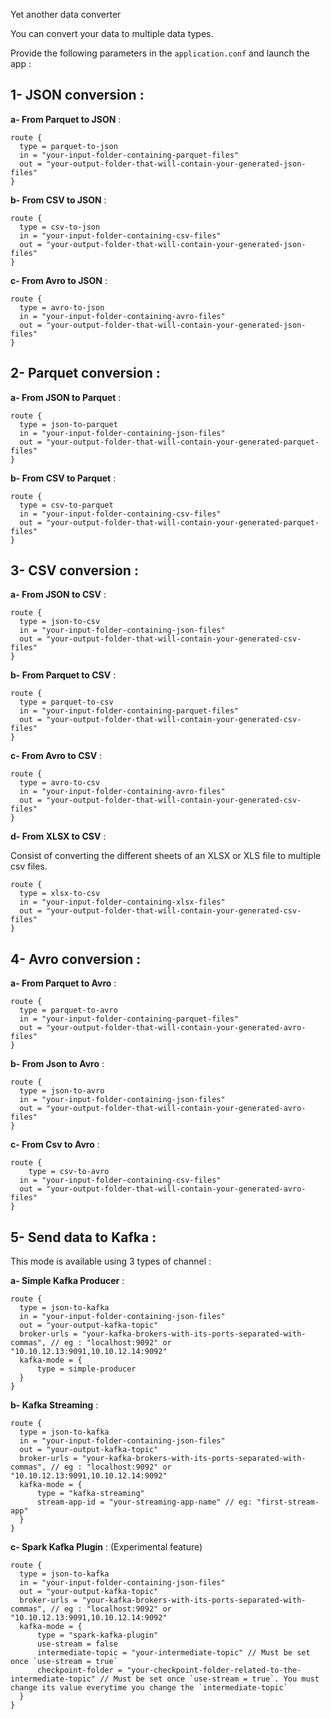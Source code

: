 Yet another data converter

You can convert your data to multiple data types.

Provide the following parameters in the `application.conf` and launch the app :

**1- JSON conversion** :
---

**a- From Parquet to JSON** : 
````hocon
route {
  type = parquet-to-json
  in = "your-input-folder-containing-parquet-files"
  out = "your-output-folder-that-will-contain-your-generated-json-files"
}
````

**b- From CSV to JSON** : 
````hocon
route {
  type = csv-to-json
  in = "your-input-folder-containing-csv-files"
  out = "your-output-folder-that-will-contain-your-generated-json-files"
}
````

**c- From Avro to JSON** : 
````hocon
route {
  type = avro-to-json
  in = "your-input-folder-containing-avro-files"
  out = "your-output-folder-that-will-contain-your-generated-json-files"
}
````

**2- Parquet conversion** :
---

**a- From JSON to Parquet** : 
````hocon
route {
  type = json-to-parquet
  in = "your-input-folder-containing-json-files"
  out = "your-output-folder-that-will-contain-your-generated-parquet-files"
}
````

**b- From CSV to Parquet** : 
````hocon
route {
  type = csv-to-parquet
  in = "your-input-folder-containing-csv-files"
  out = "your-output-folder-that-will-contain-your-generated-parquet-files"
}
````

**3- CSV conversion** :
---

**a- From JSON to CSV** : 
````hocon
route {
  type = json-to-csv
  in = "your-input-folder-containing-json-files"
  out = "your-output-folder-that-will-contain-your-generated-csv-files"
}
````

**b- From Parquet to CSV** : 
````hocon
route {
  type = parquet-to-csv
  in = "your-input-folder-containing-parquet-files"
  out = "your-output-folder-that-will-contain-your-generated-csv-files"
}
````

**c- From Avro to CSV** : 
````hocon
route {
  type = avro-to-csv
  in = "your-input-folder-containing-avro-files"
  out = "your-output-folder-that-will-contain-your-generated-csv-files"
}
````

**d- From XLSX to CSV** : 

Consist of converting the different sheets of an XLSX or XLS file to multiple csv files.
````hocon
route {
  type = xlsx-to-csv
  in = "your-input-folder-containing-xlsx-files"
  out = "your-output-folder-that-will-contain-your-generated-csv-files"
}
````

**4- Avro conversion** :
---

**a- From Parquet to Avro** :
```hocon
route {
  type = parquet-to-avro
  in = "your-input-folder-containing-parquet-files"
  out = "your-output-folder-that-will-contain-your-generated-avro-files"
}
```

**b- From Json to Avro** :
```hocon
route {
  type = json-to-avro
  in = "your-input-folder-containing-json-files"
  out = "your-output-folder-that-will-contain-your-generated-avro-files"
}
```

**c- From Csv to Avro** :
```hocon
route {
    type = csv-to-avro
  in = "your-input-folder-containing-csv-files"
  out = "your-output-folder-that-will-contain-your-generated-avro-files"
}
```

**5- Send data to Kafka** :
---

This mode is available using 3 types of channel : 

**a- Simple Kafka Producer** : 
````hocon
route {
  type = json-to-kafka
  in = "your-input-folder-containing-json-files"
  out = "your-output-kafka-topic"
  broker-urls = "your-kafka-brokers-with-its-ports-separated-with-commas", // eg : "localhost:9092" or "10.10.12.13:9091,10.10.12.14:9092"
  kafka-mode = {
      type = simple-producer
  }
}
````

**b- Kafka Streaming** : 
````hocon
route {
  type = json-to-kafka
  in = "your-input-folder-containing-json-files"
  out = "your-output-kafka-topic"
  broker-urls = "your-kafka-brokers-with-its-ports-separated-with-commas", // eg : "localhost:9092" or "10.10.12.13:9091,10.10.12.14:9092"
  kafka-mode = {
      type = "kafka-streaming"
      stream-app-id = "your-streaming-app-name" // eg: "first-stream-app"
  }
}
````

**c- Spark Kafka Plugin** : (Experimental feature)
````hocon
route {
  type = json-to-kafka
  in = "your-input-folder-containing-json-files"
  out = "your-output-kafka-topic"
  broker-urls = "your-kafka-brokers-with-its-ports-separated-with-commas", // eg : "localhost:9092" or "10.10.12.13:9091,10.10.12.14:9092"
  kafka-mode = {
      type = "spark-kafka-plugin"
      use-stream = false
      intermediate-topic = "your-intermediate-topic" // Must be set once `use-stream = true`
      checkpoint-folder = "your-checkpoint-folder-related-to-the-intermediate-topic" // Must be set once `use-stream = true`. You must change its value everytime you change the `intermediate-topic`
  }
}
````
